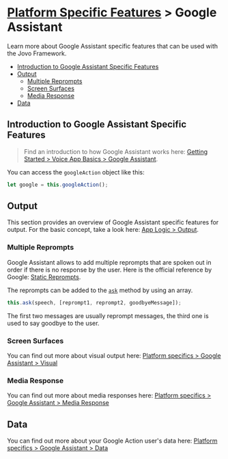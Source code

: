 # [Platform Specific Features](../) > Google Assistant

Learn more about Google Assistant specific features that can be used with the Jovo Framework.

* [Introduction to Google Assistant Specific Features](#introduction-to-google-assistant-specific-features)
* [Output](#output)
  * [Multiple Reprompts](#multiple-reprompts)
  * [Screen Surfaces](#screen-surfaces)
  * [Media Response](#media-response)
* [Data](#data)


## Introduction to Google Assistant Specific Features

> Find an introduction to how Google Assistant works here: [Getting Started > Voice App Basics > Google Assistant](../../01_getting-started/voice-app-basics.md#google-assistant './voice-app-basics#google-assistant').

You can access the `googleAction` object like this:

```javascript
let google = this.googleAction();
```

## Output

This section provides an overview of Google Assistant specific features for output. For the basic concept, take a look here: [App Logic > Output](../../04_app-logic/03_output './output'). 

### Multiple Reprompts

Google Assistant allows to add multiple reprompts that are spoken out in order if there is no response by the user. Here is the official reference by Google: [Static Reprompts](https://developers.google.com/actions/assistant/reprompts#static_reprompts).

The reprompts can be added to the [`ask`](../../04_app-logic/03_output#ask './output#ask') method by using an array.

```javascript
this.ask(speech, [reprompt1, reprompt2, goodbyeMessage]);
```

The first two messages are usually reprompt messages, the third one is used to say goodbye to the user.

### Screen Surfaces

You can find out more about visual output here: [Platform specifics > Google Assistant > Visual](./visual.md './google-assistant/visual-output')

### Media Response

You can find out more about media responses here: [Platform specifics > Google Assistant > Media Response](./media-response.md './google-assistant/media-response')

## Data

You can find out more about your Google Action user's data here: [Platform specifics > Google Assistant > Data](./data.md './google-assistant/data')



<!--[metadata]: {"title": "Google Assistant Specific Features", "description": "Build Google Actions (Apps for Google Home) with the Jovo Framework. Learn more about Google Assistant specific features here", "activeSections": ["platforms", "assistant", "assistant_index"], "expandedSections": "platforms", "inSections": "platforms", "breadCrumbs": {"Docs": "framework/docs", "Platforms": "framework/docs/platforms", "Google Assistant": "" }, "commentsID": "framework/docs/google-assistant" }
-->
